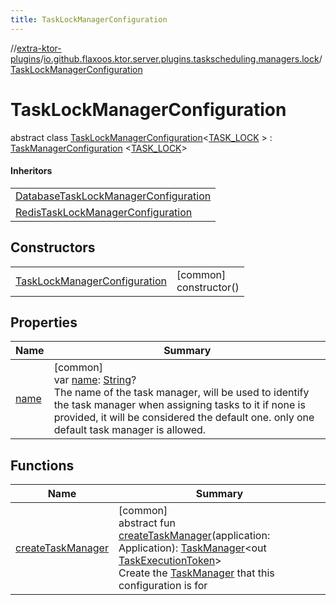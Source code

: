 ```yaml
---
title: TaskLockManagerConfiguration
---
```


//[extra-ktor-plugins](../../../index.md)/[io.github.flaxoos.ktor.server.plugins.taskscheduling.managers.lock](../index.md)/[TaskLockManagerConfiguration](index.md)

# TaskLockManagerConfiguration

abstract class [TaskLockManagerConfiguration](index.md)&lt;[TASK_LOCK](index.md)
&gt; : [TaskManagerConfiguration](../../io.github.flaxoos.ktor.server.plugins.taskscheduling.managers/-task-manager-configuration/index.md)
&lt;[TASK_LOCK](index.md)&gt;

#### Inheritors

|                                                                                                                                                                              |
|------------------------------------------------------------------------------------------------------------------------------------------------------------------------------|
| [DatabaseTaskLockManagerConfiguration](../../io.github.flaxoos.ktor.server.plugins.taskscheduling.managers.lock.database/-database-task-lock-manager-configuration/index.md) |
| [RedisTaskLockManagerConfiguration](../../io.github.flaxoos.ktor.server.plugins.taskscheduling.managers.lock.redis/-redis-task-lock-manager-configuration/index.md)          |

## Constructors

|                                                                     |                           |
|---------------------------------------------------------------------|---------------------------|
| [TaskLockManagerConfiguration](-task-lock-manager-configuration.md) | [common]<br>constructor() |

## Properties

| Name                                                                                                            | Summary                                                                                                                                                                                                                                                                                                                                                                                                                      |
|-----------------------------------------------------------------------------------------------------------------|------------------------------------------------------------------------------------------------------------------------------------------------------------------------------------------------------------------------------------------------------------------------------------------------------------------------------------------------------------------------------------------------------------------------------|
| [name](../../io.github.flaxoos.ktor.server.plugins.taskscheduling.managers/-task-manager-configuration/name.md) | [common]<br>var [name](../../io.github.flaxoos.ktor.server.plugins.taskscheduling.managers/-task-manager-configuration/name.md): [String](https://kotlinlang.org/api/latest/jvm/stdlib/kotlin/-string/index.md)?<br>The name of the task manager, will be used to identify the task manager when assigning tasks to it if none is provided, it will be considered the default one. only one default task manager is allowed. |

## Functions

| Name                                                                                                                                        | Summary                                                                                                                                                                                                                                                                                                                                                                                                                                                                                                                                                                                              |
|---------------------------------------------------------------------------------------------------------------------------------------------|------------------------------------------------------------------------------------------------------------------------------------------------------------------------------------------------------------------------------------------------------------------------------------------------------------------------------------------------------------------------------------------------------------------------------------------------------------------------------------------------------------------------------------------------------------------------------------------------------|
| [createTaskManager](../../io.github.flaxoos.ktor.server.plugins.taskscheduling.managers/-task-manager-configuration/create-task-manager.md) | [common]<br>abstract fun [createTaskManager](../../io.github.flaxoos.ktor.server.plugins.taskscheduling.managers/-task-manager-configuration/create-task-manager.md)(application: Application): [TaskManager](../../io.github.flaxoos.ktor.server.plugins.taskscheduling.managers/-task-manager/index.md)&lt;out [TaskExecutionToken](../../io.github.flaxoos.ktor.server.plugins.taskscheduling.managers/-task-execution-token/index.md)&gt;<br>Create the [TaskManager](../../io.github.flaxoos.ktor.server.plugins.taskscheduling.managers/-task-manager/index.md) that this configuration is for |

